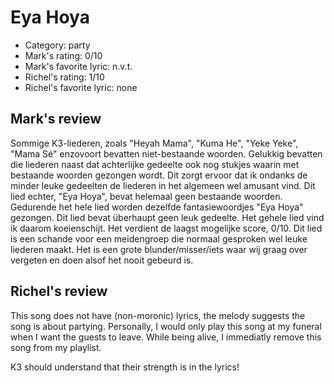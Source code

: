 # Eya Hoya

 * Category: party
 * Mark's rating: 0/10
 * Mark's  favorite lyric: n.v.t.
 * Richel's rating: 1/10
 * Richel's favorite lyric: none

## Mark's review

Sommige K3-liederen, zoals "Heyah Mama", "Kuma He", "Yeke Yeke", "Mama Sé" enzovoort bevatten niet-bestaande woorden. Gelukkig bevatten die liederen naast dat achterlijke gedeelte ook nog stukjes waarin met bestaande woorden gezongen wordt. Dit zorgt ervoor dat ik ondanks de minder leuke gedeelten de liederen in het algemeen wel amusant vind. Dit lied echter, "Eya Hoya", bevat helemaal geen bestaande woorden. Gedurende het hele lied worden dezelfde fantasiewoordjes "Eya Hoya" gezongen. Dit lied bevat überhaupt geen leuk gedeelte.  Het gehele lied vind ik daarom koeienschijt. Het verdient de laagst mogelijke score, 0/10. Dit lied is een schande voor een meidengroep die normaal gesproken wel leuke liederen maakt. Het is een grote blunder/misser/iets waar wij graag over vergeten en doen alsof het nooit gebeurd is.

## Richel's review

This song does not have (non-moronic) lyrics, the melody suggests the song is about partying. 
Personally, I would only play this song at my funeral when I want the guests to leave.
While being alive, I immediatly remove this song from my playlist.

K3 should understand that their strength is in the lyrics!
